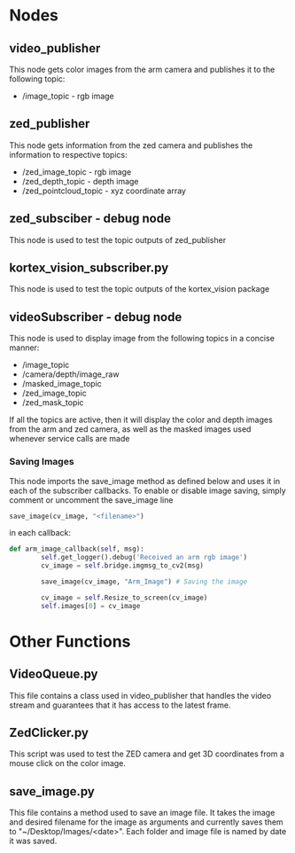 # Nodes

## video_publisher

This node gets color images from the arm camera and publishes it to the following topic:
- /image_topic - rgb image


## zed_publisher

This node gets information from the zed camera and publishes the information to respective topics:
- /zed_image_topic - rgb image
- /zed_depth_topic - depth image
- /zed_pointcloud_topic - xyz coordinate array

## zed_subsciber - debug node

This node is used to test the topic outputs of zed_publisher

## kortex_vision_subscriber.py

This node is used to test the topic outputs of the kortex_vision package

## videoSubscriber - debug node

This node is used to display image from the following topics in a concise manner:
- /image_topic
- /camera/depth/image_raw
- /masked_image_topic
- /zed_image_topic
- /zed_mask_topic

If all the topics are active, then it will display the color and depth images from the arm and zed camera, as well as the masked images used whenever service calls are made

### Saving Images

This node imports the save_image method as defined below and uses it in each of the subscriber callbacks. To enable or disable image saving, simply comment or uncomment the save_image line 
```python 
save_image(cv_image, "<filename>")
```
in each callback:

```python
def arm_image_callback(self, msg):
        self.get_logger().debug('Received an arm rgb image')
        cv_image = self.bridge.imgmsg_to_cv2(msg)

        save_image(cv_image, "Arm_Image") # Saving the image

        cv_image = self.Resize_to_screen(cv_image)
        self.images[0] = cv_image
```


# Other Functions

## VideoQueue.py

This file contains a class used in video_publisher that handles the video stream and guarantees that it has access to the latest frame.

## ZedClicker.py

This script was used to test the ZED camera and get 3D coordinates from a mouse click on the color image.

## save_image.py

This file contains a method used to save an image file. It takes the image and desired filename for the image as arguments and currently saves them to "~/Desktop/Images/\<date\>". Each folder and image file is named by date it was saved.



